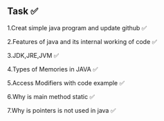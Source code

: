 ## Task ✅
1.Creat simple java program  and update github  ✅

2.Features of java and its internal working of code  ✅

3.JDK,JRE,JVM ✅

4.Types of Memories in JAVA ✅

5.Access Modifiers with code example ✅

6.Why is main method static ✅

7.Why is pointers is not used in java ✅



